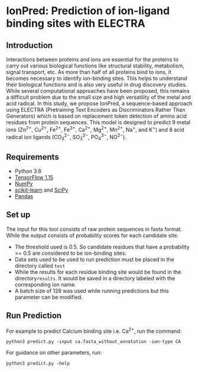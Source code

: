# IonPred: Prediction of ion-ligand binding sites with ELECTRA

## Introduction
Interactions between proteins and ions are essential for the proteins to carry out various biological functions like structural stability, metabolism, signal transport, etc. As more than half of all proteins bind to ions, it becomes necessary to identify ion-binding sites. This helps to understand their biological functions and is also very useful in drug discovery studies. While several computational approaches have been proposed, this remains a difficult problem due to the small size and high versatility of the metal and acid radical. In this study, we propose IonPred, a sequence-based approach using ELECTRA (Pretraining Text Encoders as Discriminators Rather Than Generators) which is based on replacement token detection of amino acid residues from protein sequences. This model is designed to predict 9 metal ions (Zn<sup>2+</sup>, Cu<sup>2+</sup>, Fe<sup>2+</sup>, Fe<sup>3+</sup>, Ca<sup>2+</sup>, Mg<sup>2+</sup>, Mn<sup>2+</sup>, Na<sup>+</sup>, and K<sup>+</sup>) and 8 acid radical ion ligands (CO<sub>3</sub><sup>2−</sup>, SO<sub>3</sub><sup>2−</sup>, PO<sub>4</sub><sup>3−</sup>, NO<sup>2−</sup>).   

## Requirements
- Python 3.6
- [TensorFlow 1.15](https://www.tensorflow.org/)
- [NumPy](https://numpy.org/)
- [scikit-learn](https://scikit-learn.org/stable/) and [SciPy](https://scipy.org/) 
- [Pandas](https://pandas.pydata.org/)

## Set up
The input for this tool consists of raw protein sequences in fasta format. While the output consists of probability scores for each candidate site. 
- The threshold used is 0.5. So candidate residues that have a probability >= 0.5 are considered to be ion-binding sites. 
- Data sets used to be used to run prediction must be placed in the directory called `test` 
- While the results for each residue binding site would be found in the directory`results`. It would be saved in a directory labeled with the corresponding ion name.
- A batch size of 128 was used while running predictions but this parameter can be modified.

## Run Prediction
For example to predict Calcium binding site i.e. Ca<sup>2+</sup>, run the command:

`python3 predict.py -input ca.fasta_without_annotation -ion-type CA`

For guidance on other parameters, run:

`python3 predict.py -help`
